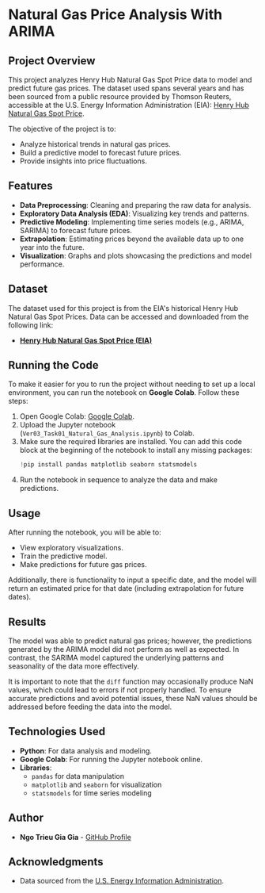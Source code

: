 # Natural Gas Price Analysis With ARIMA

## Project Overview

This project analyzes Henry Hub Natural Gas Spot Price data to model and predict future gas prices. The dataset used spans several years and has been sourced from a public resource provided by Thomson Reuters, accessible at the U.S. Energy Information Administration (EIA): [Henry Hub Natural Gas Spot Price](https://www.eia.gov/dnav/ng/hist/rngwhhdM.htm).

The objective of the project is to:

- Analyze historical trends in natural gas prices.
- Build a predictive model to forecast future prices.
- Provide insights into price fluctuations.

## Features

- **Data Preprocessing**: Cleaning and preparing the raw data for analysis.
- **Exploratory Data Analysis (EDA)**: Visualizing key trends and patterns.
- **Predictive Modeling**: Implementing time series models (e.g., ARIMA, SARIMA) to forecast future prices.
- **Extrapolation**: Estimating prices beyond the available data up to one year into the future.
- **Visualization**: Graphs and plots showcasing the predictions and model performance.

## Dataset

The dataset used for this project is from the EIA's historical Henry Hub Natural Gas Spot Prices. Data can be accessed and downloaded from the following link:
- **[Henry Hub Natural Gas Spot Price (EIA)](https://www.eia.gov/dnav/ng/hist/rngwhhdM.htm)**

## Running the Code

To make it easier for you to run the project without needing to set up a local environment, you can run the notebook on **Google Colab**. Follow these steps:

1. Open Google Colab: [Google Colab](https://colab.research.google.com/).
2. Upload the Jupyter notebook (`Ver03_Task01_Natural_Gas_Analysis.ipynb`) to Colab.
3. Make sure the required libraries are installed. You can add this code block at the beginning of the notebook to install any missing packages:
    ```python
    !pip install pandas matplotlib seaborn statsmodels
    ```
4. Run the notebook in sequence to analyze the data and make predictions.

## Usage

After running the notebook, you will be able to:
- View exploratory visualizations.
- Train the predictive model.
- Make predictions for future gas prices.

Additionally, there is functionality to input a specific date, and the model will return an estimated price for that date (including extrapolation for future dates).

## Results

The model was able to predict natural gas prices; however, the predictions generated by the ARIMA model did not perform as well as expected. In contrast, the SARIMA model captured the underlying patterns and seasonality of the data more effectively. 

It is important to note that the `diff` function may occasionally produce NaN values, which could lead to errors if not properly handled. To ensure accurate predictions and avoid potential issues, these NaN values should be addressed before feeding the data into the model.

## Technologies Used

- **Python**: For data analysis and modeling.
- **Google Colab**: For running the Jupyter notebook online.
- **Libraries**: 
  - `pandas` for data manipulation
  - `matplotlib` and `seaborn` for visualization
  - `statsmodels` for time series modeling

## Author

- **Ngo Trieu Gia Gia** - [GitHub Profile](https://github.com/giagia2002123)

## Acknowledgments

- Data sourced from the [U.S. Energy Information Administration](https://www.eia.gov/).

